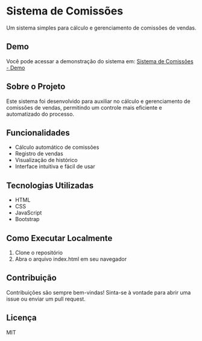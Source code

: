 # Sistema de Comissões

Um sistema simples para cálculo e gerenciamento de comissões de vendas.

## Demo

Você pode acessar a demonstração do sistema em:
[Sistema de Comissões - Demo](https://sistema-de-comisoes-teste-duda-v1.netlify.app/)

## Sobre o Projeto

Este sistema foi desenvolvido para auxiliar no cálculo e gerenciamento de comissões de vendas, permitindo um controle mais eficiente e automatizado do processo.

## Funcionalidades

- Cálculo automático de comissões
- Registro de vendas
- Visualização de histórico
- Interface intuitiva e fácil de usar

## Tecnologias Utilizadas

- HTML
- CSS
- JavaScript
- Bootstrap

## Como Executar Localmente

1. Clone o repositório
2. Abra o arquivo index.html em seu navegador

## Contribuição

Contribuições são sempre bem-vindas! Sinta-se à vontade para abrir uma issue ou enviar um pull request.

## Licença

MIT